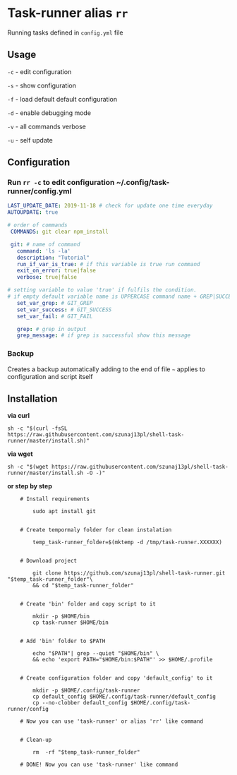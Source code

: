 # Task-runner alias `rr`

Running tasks defined in `config.yml` file

## Usage

`-c` - edit configuration

`-s` - show configuration

`-f` - load default default configuration

`-d` - enable debugging mode

`-v` - all commands verbose

`-u` - self update

## Configuration

### Run `rr -c` to edit configuration __~/.config/task-runner/config.yml__

```yaml
LAST_UPDATE_DATE: 2019-11-18 # check for update one time everyday
AUTOUPDATE: true

# order of commands
 COMMANDS: git clear npm_install

 git: # name of command
   command: 'ls -la'
   description: "Tutorial"
   run_if_var_is_true: # if this variable is true run command
   exit_on_error: true|false
   verbose: true|false

# setting variable to value 'true' if fulfils the condition.
# if empty default variable name is UPPERCASE command name + GREP|SUCCESS|FAIL
   set_var_grep: # GIT_GREP
   set_var_success: # GIT_SUCCESS
   set_var_fail: # GIT_FAIL

   grep: # grep in output
   grep_message: # if grep is successful show this message
```

### Backup

Creates a backup automatically adding to the end of file `~` applies to configuration and script itself

## Installation

**via curl**
```
sh -c "$(curl -fsSL https://raw.githubusercontent.com/szunaj13pl/shell-task-runner/master/install.sh)"
```
**via wget**
```
sh -c "$(wget https://raw.githubusercontent.com/szunaj13pl/shell-task-runner/master/install.sh -O -)"
```
**or step by step**

```
    # Install requirements

        sudo apt install git


    # Create tempormaly folder for clean instalation

        temp_task-runner_folder=$(mktemp -d /tmp/task-runner.XXXXXX)


    # Download project

        git clone https://github.com/szunaj13pl/shell-task-runner.git "$temp_task-runner_folder"\
        && cd "$temp_task-runner_folder"


    # Create 'bin' folder and copy script to it

        mkdir -p $HOME/bin
        cp task-runner $HOME/bin


    # Add 'bin' folder to $PATH

        echo "$PATH"| grep --quiet "$HOME/bin" \
        && echo 'export PATH="$HOME/bin:$PATH"' >> $HOME/.profile


    # Create configuration folder and copy 'default_config' to it

        mkdir -p $HOME/.config/task-runner
        cp default_config $HOME/.config/task-runner/default_config
        cp --no-clobber default_config $HOME/.config/task-runner/config

    # Now you can use 'task-runner' or alias 'rr' like command


    # Clean-up

        rm  -rf "$temp_task-runner_folder"

    # DONE! Now you can use 'task-runner' like command

```
